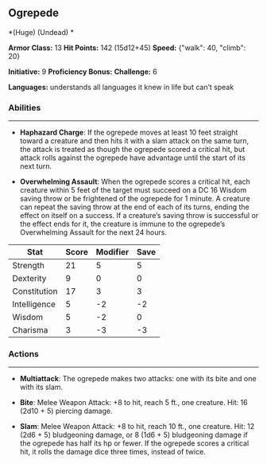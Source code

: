 ## Ogrepede
*(Huge) (Undead) *

**Armor Class:** 13
**Hit Points:** 142 (15d12+45)
**Speed:** {"walk": 40, "climb": 20}

**Initiative:** 9
**Proficiency Bonus:**
**Challenge:** 6

**Languages:** understands all languages it knew in life but can’t speak

### Abilities
 --- 
- **Haphazard Charge**: If the ogrepede moves at least 10 feet straight toward a creature and then hits it with a slam attack on the same turn, the attack is treated as though the ogrepede scored a critical hit, but attack rolls against the ogrepede have advantage until the start of its next turn.

- **Overwhelming Assault**: When the ogrepede scores a critical hit, each creature within 5 feet of the target must succeed on a DC 16 Wisdom saving throw or be frightened of the ogrepede for 1 minute. A creature can repeat the saving throw at the end of each of its turns, ending the effect on itself on a success. If a creature’s saving throw is successful or the effect ends for it, the creature is immune to the ogrepede’s Overwhelming Assault for the next 24 hours.



| Stat | Score | Modifier | Save |
| ---- | ---- | ---- | ---- |
| Strength | 21 | 5 | 5 |
| Dexterity | 9 | 0 | 0 |
| Constitution | 17 | 3 | 3 |
| Intelligence | 5 | -2 | -2 |
| Wisdom | 5 | -2 | 0 |
| Charisma | 3 | -3 | -3 |

### Actions
 --- 
- **Multiattack**: The ogrepede makes two attacks: one with its bite and one with its slam.

- **Bite**: Melee Weapon Attack: +8 to hit, reach 5 ft., one creature. Hit: 16 (2d10 + 5) piercing damage.

- **Slam**: Melee Weapon Attack: +8 to hit, reach 10 ft., one creature. Hit: 12 (2d6 + 5) bludgeoning damage, or 8 (1d6 + 5) bludgeoning damage if the ogrepede has half its hp or fewer. If the ogrepede scores a critical hit, it rolls the damage dice three times, instead of twice.

